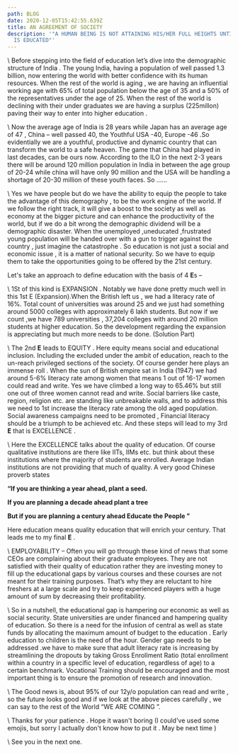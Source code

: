 ```yaml
---
path: BLOG
date: 2020-12-05T15:42:55.639Z
title: AN AGREEMENT OF SOCIETY
description: '"A HUMAN BEING IS NOT ATTAINING HIS/HER FULL HEIGHTS UNTILL HE/SHE
  IS EDUCATED"'
---
```

\    Before stepping into the field of education let’s dive into the demographic structure of India . The young India, having a population of well passed 1.3 billion, now entering the world with better confidence with its human resources. When the rest of the world is aging , we are having an influential working age with 65% of total population below the age of 35 and a 50% of the representatives under the age of 25. When the rest of the world is declining with their under graduates we are having a surplus (225millon) paving their way to enter into higher education .

\    Now the average age of India is 28 years while Japan has an average age of 47 , China – well passed 40, the Youthful USA -40, Europe -46 .So evidentially we are a youthful, productive and dynamic country that can transform the world to a safe heaven. The game that China had played in last decades, can be ours now. According to the ILO in the next 2-3 years there will be around 120 million population in India in between the age group of 20-24 while china will have only 90 million and the USA will be handling a shortage of 20-30 million of these youth faces. So ……

\    Yes we have people but do we have the ability to equip the people to take the advantage of this demography , to be the work engine of the world. If we follow the right track, it will give a boost to the society as well as economy at the bigger picture and can enhance the productivity of the world, but if we do a bit wrong the demographic dividend will be a demographic disaster. When the unemployed ,uneducated ,frustrated young population will be handed over with a gun to trigger against the country , just imagine the catastrophe . So education is not just a social and economic issue , it is a matter of national security. So we have to equip them to take the opportunities going to be offered by the 21st century.

Let's take an approach to define education with the basis of 4 **E**s –

\    1St of this kind is EXPANSION . Notably we have done pretty much well in this 1st E (Expansion).When the British left us , we had a literacy rate of 16%. Total count of universities was around 25 and we just had something around 5000 colleges with approximately 6 lakh students. But now if we count ,we have 789 universities , 37,204 colleges with around 20 million students at higher education. So the development regarding the expansion is appreciating but much more needs to be done. (Solution Part)

\    The 2nd **E** leads to EQUITY . Here equity means social and educational inclusion. Including the excluded under the ambit of education, reach to the un-reach privileged sections of the society. Of course gender here plays an immense roll . When the sun of British empire sat in India (1947) we had around 5-6% literacy rate among women that means 1 out of 16-17 women could read and write. Yes we have climbed a long way to 65.46% but still one out of three women cannot read and write. Social barriers like caste, region, religion etc. are standing like unbreakable walls, and to address this we need to 1st increase the literacy rate among the old aged population. Social awareness campaigns need to be promoted , Financial literacy should be a triumph to be achieved  etc.  And these steps will lead to my 3rd **E** that is EXCELLENCE .

\    Here the EXCELLENCE talks about the quality of education. Of course qualitative institutions are there like IITs, IIMs etc. but think about these institutions where the majority of students are enrolled. Average Indian institutions are not providing that much of quality. A very good Chinese proverb states

 **“If you are thinking a year ahead, plant a seed.**

**If you are planning a decade ahead plant a tree**

**But if you are planning a century ahead Educate the People ”** 

Here education means quality education that will enrich your century. That leads me to my final **E** .

\    EMPLOYABILITY – Often you will go through these kind of news that some CEOs are complaining about their graduate employees. They are not satisfied with their quality of education rather they are investing money to fill up the educational gaps by various courses and these courses are not meant for their training purposes. That’s why they are reluctant to hire freshers at a large scale and try to keep experienced players with a huge amount of sum by decreasing their profitability.

\    So in a nutshell, the educational gap is hampering our economic as well as social security. State universities are under financed and hampering quality of education. So there is a need for the infusion of central as well as state funds by allocating the maximum amount of budget to the education . Early education to children is the need of the hour. Gender gap needs to be addressed .we have to make sure that adult literacy rate is increasing by streamlining the dropouts by taking Gross Enrollment Ratio (total enrollment within a country in a specific level of education, regardless of age) to a certain benchmark. Vocational Training should be encouraged and the most important thing is to ensure the promotion of research and innovation.

\    The Good news is, about 95% of our 12y/o population can read and write , so the future looks good and if we look at the above pieces carefully , we can say to the rest of the World “WE ARE COMING ”.

\    Thanks for your patience . Hope it wasn't boring (I could've used some emojis, but sorry I actually don't know how to put it . May be next time )

\    See you in the next one.